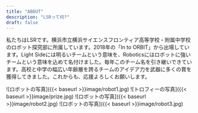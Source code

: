 ```yaml
---
title: "ABOUT"
description: "LSRって何?"
draft: false
---
```


私たちはLSRです。横浜市立横浜サイエンスフロンティア高等学校・附属中学校のロボット探究部に所属しています。2018年の「In to ORBIT」から出場しています。Light Sideには明るいチームという意味を、Roboticsにはロボットに強いチームという意味を込めて名付けました。毎年このチーム名を引き継いできています。高校と中学の幅広い年齢層を誇るチームのアイデア力を武器に多くの賞を獲得してきました。これからも、応援よろしくお願いします。

![ロボットの写真]({{< baseurl >}}image/robot1.jpg)
![トロフィーの写真]({{< baseurl >}}image/prize.jpg)
![ロボットの写真]({{< baseurl >}}image/robot2.jpg)
![ロボットの写真]({{< baseurl >}}image/robot3.jpg)